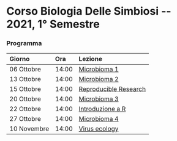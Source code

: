 # Corso Biologia Delle Simbiosi -- 2021, 1° Semestre

### Programma

| Giorno | Ora | Lezione|
|:---|:---|:---|
|06 Ottobre|14:00|[Microbioma 1](https://mchiapello.github.io/2021-1S-BiologiaInterazioni/Lesson1.html)|
|13 Ottobre|14:00|[Microbioma 2](https://mchiapello.github.io/2021-1S-BiologiaInterazioni/Lesson1-bis.html)|
|15 Ottobre|14:00|[Reproducible Research](https://mchiapello.github.io/2021-1S-BiologiaInterazioni/RR/01-RR.html)|
|20 Ottobre|14:00|[Microbioma 3](https://mchiapello.github.io/2021-1S-BiologiaInterazioni/Lesson2.html)|
|22 Ottobre|14:00|[Introduzione a R](https://datacarpentry.org/R-ecology-lesson/01-intro-to-r.html)|
|27 Ottobre|14:00|[Microbioma 4](https://mchiapello.github.io/2021-1S-BiologiaInterazioni/Lesson2-bis.html)|
|10 Novembre|14:00|[Virus ecology](https://mchiapello.github.io/2021-1S-BiologiaInterazioni/Lesson3.html)|
